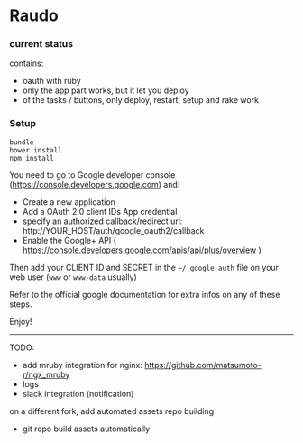 # Raudo

### current status

contains:

- oauth with ruby
- only the app part works, but it let you deploy
- of the tasks / buttons, only deploy, restart, setup and rake work


### Setup

```
bundle
bower install
npm install
```

You need to go to Google developer console (https://console.developers.google.com) and:

- Create a new application
- Add a OAuth 2.0 client IDs App credential
- specify an authorized callback/redirect url: http://YOUR_HOST/auth/google_oauth2/callback
- Enable the Google+ API ( https://console.developers.google.com/apis/api/plus/overview ) 

Then add your CLIENT ID and SECRET in the `~/.google_auth` file on your web user (`www` or `www-data` usually)

Refer to the official google documentation for extra infos on any of these steps.

Enjoy!

---

TODO:


- add mruby integration for nginx: https://github.com/matsumoto-r/ngx_mruby
- logs
- slack integration (notification)


on a different fork, add automated assets repo building

- git repo build assets automatically
